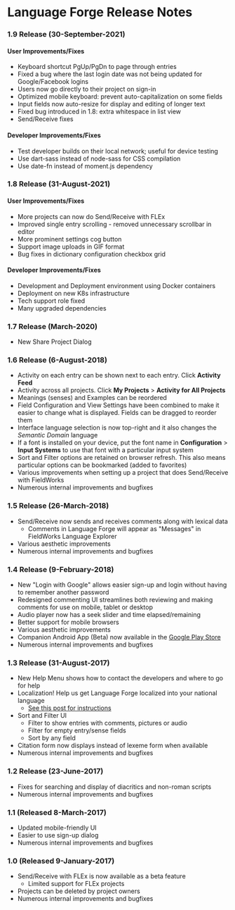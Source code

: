# Language Forge Release Notes #

### 1.9 Release (30-September-2021)
#### User Improvements/Fixes ####
- Keyboard shortcut PgUp/PgDn to page through entries
- Fixed a bug where the last login date was not being updated for Google/Facebook logins
- Users now go directly to their project on sign-in
- Optimized mobile keyboard: prevent auto-capitalization on some fields
- Input fields now auto-resize for display and editing of longer text
- Fixed bug introduced in 1.8: extra whitespace in list view
- Send/Receive fixes

#### Developer Improvements/Fixes ####
- Test developer builds on their local network; useful for device testing
- Use dart-sass instead of node-sass for CSS compilation
- Use date-fn instead of moment.js dependency
### 1.8 Release (31-August-2021)
#### User Improvements/Fixes ####
- More projects can now do Send/Receive with FLEx
- Improved single entry scrolling - removed unnecessary scrollbar in editor
- More prominent settings cog button
- Support image uploads in GIF format
- Bug fixes in dictionary configuration checkbox grid

#### Developer Improvements/Fixes ####
- Development and Deployment environment using Docker containers
- Deployment on new K8s infrastructure
- Tech support role fixed
- Many upgraded dependencies

### 1.7 Release (March-2020)
- New Share Project Dialog
### 1.6 Release (6-August-2018)
- Activity on each entry can be shown next to each entry. Click **Activity Feed**
- Activity across all projects. Click **My Projects** > **Activity for All Projects**
- Meanings (senses) and Examples can be reordered
- Field Configuration and View Settings have been combined to make it easier to change what is displayed. Fields can be dragged to reorder them
- Interface language selection is now top-right and it also changes the *Semantic Domain* language
- If a font is installed on your device, put the font name in **Configuration** > **Input Systems** to use that font with a particular input system
- Sort and Filter options are retained on browser refresh. This also means particular options can be bookmarked (added to favorites)
- Various improvements when setting up a project that does Send/Receive with FieldWorks
- Numerous internal improvements and bugfixes

### 1.5 Release (26-March-2018)
- Send/Receive now sends and receives comments along with lexical data
    - Comments in Language Forge will appear as "Messages" in FieldWorks Language Explorer
- Various aesthetic improvements
- Numerous internal improvements and bugfixes

### 1.4 Release (9-February-2018)
- New "Login with Google" allows easier sign-up and login without having to remember another password
- Redesigned commenting UI streamlines both reviewing and making comments for use on mobile, tablet or desktop
- Audio player now has a seek slider and time elapsed/remaining
- Better support for mobile browsers
- Various aesthetic improvements
- Companion Android App (Beta) now available in the [Google Play Store](https://play.google.com/store/apps/details?id=org.sil.languageforgeweb&hl=en)
- Numerous internal improvements and bugfixes

### 1.3 Release (31-August-2017)
- New Help Menu shows how to contact the developers and where to go for help
- Localization!  Help us get Language Forge localized into your national language
    - [See this post for instructions](https://community.software.sil.org/t/how-to-localize-language-forge-into-your-language/278)
- Sort and Filter UI
    - Filter to show entries with comments, pictures or audio
    - Filter for empty entry/sense fields
    - Sort by any field
- Citation form now displays instead of lexeme form when available
- Numerous internal improvements and bugfixes

### 1.2 Release (23-June-2017)
- Fixes for searching and display of diacritics and non-roman scripts
- Numerous internal improvements and bugfixes

### 1.1 (Released 8-March-2017)
- Updated mobile-friendly UI
- Easier to use sign-up dialog
- Numerous internal improvements and bugfixes

### 1.0 (Released 9-January-2017)
- Send/Receive with FLEx is now available as a beta feature
    - Limited support for FLEx projects
- Projects can be deleted by project owners
- Numerous internal improvements and bugfixes
